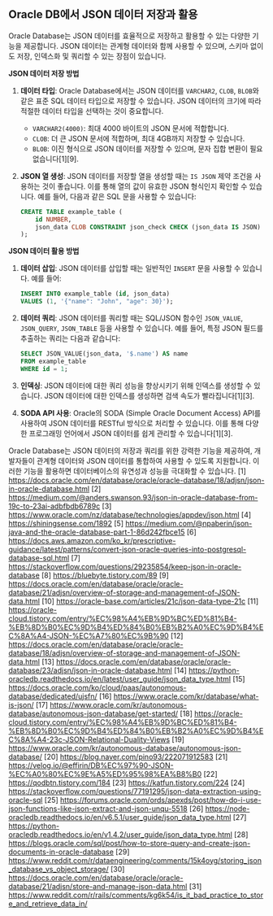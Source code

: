 ## Oracle DB에서 JSON 데이터 저장과 활용

Oracle Database는 JSON 데이터를 효율적으로 저장하고 활용할 수 있는 다양한 기능을 제공합니다. JSON 데이터는 관계형 데이터와 함께 사용할 수 있으며, 스키마 없이도 저장, 인덱스화 및 쿼리할 수 있는 장점이 있습니다.

**JSON 데이터 저장 방법**

1. **데이터 타입**: Oracle Database에서는 JSON 데이터를 `VARCHAR2`, `CLOB`, `BLOB`와 같은 표준 SQL 데이터 타입으로 저장할 수 있습니다. JSON 데이터의 크기에 따라 적절한 데이터 타입을 선택하는 것이 중요합니다.
   - `VARCHAR2(4000)`: 최대 4000 바이트의 JSON 문서에 적합합니다.
   - `CLOB`: 더 큰 JSON 문서에 적합하며, 최대 4GB까지 저장할 수 있습니다.
   - `BLOB`: 이진 형식으로 JSON 데이터를 저장할 수 있으며, 문자 집합 변환이 필요 없습니다[1][9].

2. **JSON 열 생성**: JSON 데이터를 저장할 열을 생성할 때는 `IS JSON` 제약 조건을 사용하는 것이 좋습니다. 이를 통해 열의 값이 유효한 JSON 형식인지 확인할 수 있습니다. 예를 들어, 다음과 같은 SQL 문을 사용할 수 있습니다:

   ```sql
   CREATE TABLE example_table (
       id NUMBER,
       json_data CLOB CONSTRAINT json_check CHECK (json_data IS JSON)
   );
   ```

**JSON 데이터 활용 방법**

1. **데이터 삽입**: JSON 데이터를 삽입할 때는 일반적인 `INSERT` 문을 사용할 수 있습니다. 예를 들어:

   ```sql
   INSERT INTO example_table (id, json_data) 
   VALUES (1, '{"name": "John", "age": 30}');
   ```

2. **데이터 쿼리**: JSON 데이터를 쿼리할 때는 SQL/JSON 함수인 `JSON_VALUE`, `JSON_QUERY`, `JSON_TABLE` 등을 사용할 수 있습니다. 예를 들어, 특정 JSON 필드를 추출하는 쿼리는 다음과 같습니다:

   ```sql
   SELECT JSON_VALUE(json_data, '$.name') AS name 
   FROM example_table 
   WHERE id = 1;
   ```

3. **인덱싱**: JSON 데이터에 대한 쿼리 성능을 향상시키기 위해 인덱스를 생성할 수 있습니다. JSON 데이터에 대한 인덱스를 생성하면 검색 속도가 빨라집니다[1][3].

4. **SODA API 사용**: Oracle의 SODA (Simple Oracle Document Access) API를 사용하여 JSON 데이터를 RESTful 방식으로 처리할 수 있습니다. 이를 통해 다양한 프로그래밍 언어에서 JSON 데이터를 쉽게 관리할 수 있습니다[1][3].

Oracle Database는 JSON 데이터의 저장과 쿼리를 위한 강력한 기능을 제공하여, 개발자들이 관계형 데이터와 JSON 데이터를 통합하여 사용할 수 있도록 지원합니다. 이러한 기능을 활용하면 데이터베이스의 유연성과 성능을 극대화할 수 있습니다.
[1] https://docs.oracle.com/en/database/oracle/oracle-database/18/adjsn/json-in-oracle-database.html
[2] https://medium.com/@anders.swanson.93/json-in-oracle-database-from-19c-to-23ai-adbfbdb6789c
[3] https://www.oracle.com/nz/database/technologies/appdev/json.html
[4] https://shiningsense.com/1892
[5] https://medium.com/@npaberin/json-java-and-the-oracle-database-part-1-86d242fbce15
[6] https://docs.aws.amazon.com/ko_kr/prescriptive-guidance/latest/patterns/convert-json-oracle-queries-into-postgresql-database-sql.html
[7] https://stackoverflow.com/questions/29235854/keep-json-in-oracle-database
[8] https://bluebyte.tistory.com/89
[9] https://docs.oracle.com/en/database/oracle/oracle-database/21/adjsn/overview-of-storage-and-management-of-JSON-data.html
[10] https://oracle-base.com/articles/21c/json-data-type-21c
[11] https://oracle-cloud.tistory.com/entry/%EC%98%A4%EB%9D%BC%ED%81%B4-%EB%8D%B0%EC%9D%B4%ED%84%B0%EB%B2%A0%EC%9D%B4%EC%8A%A4-JSON-%EC%A7%80%EC%9B%90
[12] https://docs.oracle.com/en/database/oracle/oracle-database/18/adjsn/overview-of-storage-and-management-of-JSON-data.html
[13] https://docs.oracle.com/en/database/oracle/oracle-database/23/adjsn/json-in-oracle-database.html
[14] https://python-oracledb.readthedocs.io/en/latest/user_guide/json_data_type.html
[15] https://docs.oracle.com/ko/cloud/paas/autonomous-database/dedicated/ujsfn/
[16] https://www.oracle.com/kr/database/what-is-json/
[17] https://www.oracle.com/kr/autonomous-database/autonomous-json-database/get-started/
[18] https://oracle-cloud.tistory.com/entry/%EC%98%A4%EB%9D%BC%ED%81%B4-%EB%8D%B0%EC%9D%B4%ED%84%B0%EB%B2%A0%EC%9D%B4%EC%8A%A4-23c-JSON-Relational-Duality-Views
[19] https://www.oracle.com/kr/autonomous-database/autonomous-json-database/
[20] https://blog.naver.com/pino93/222071912583
[21] https://velog.io/@effirin/DB%EC%97%90-JSON-%EC%A0%80%EC%9E%A5%ED%95%98%EA%B8%B0
[22] https://qodbtn.tistory.com/184
[23] https://katfun.tistory.com/224
[24] https://stackoverflow.com/questions/77191295/json-data-extraction-using-oracle-sql
[25] https://forums.oracle.com/ords/apexds/post/how-do-i-use-json-functions-like-json-extract-and-json-unqu-5518
[26] https://node-oracledb.readthedocs.io/en/v6.5.1/user_guide/json_data_type.html
[27] https://python-oracledb.readthedocs.io/en/v1.4.2/user_guide/json_data_type.html
[28] https://blogs.oracle.com/sql/post/how-to-store-query-and-create-json-documents-in-oracle-database
[29] https://www.reddit.com/r/dataengineering/comments/15k4oyg/storing_json_database_vs_object_storage/
[30] https://docs.oracle.com/en/database/oracle/oracle-database/21/adjsn/store-and-manage-json-data.html
[31] https://www.reddit.com/r/rails/comments/kg6k54/is_it_bad_practice_to_store_and_retrieve_data_in/
